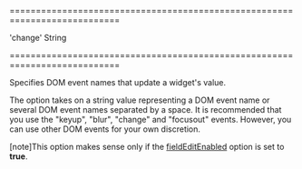 <!--**
/*-------------------------------------------
    Auto-generated file. Do not modify.
-------------------------------------------

**-->
===========================================================================
<!--default-->'change'<!--/default-->
<!--type-->String<!--/type-->
===========================================================================

<!--shortDescription-->
Specifies DOM event names that update a widget's value.
<!--/shortDescription-->

<!--fullDescription-->
The option takes on a string value representing a DOM event name or several DOM event names separated by a space. It is recommended that you use the "keyup", "blur", "change" and "focusout" events. However, you can use other DOM events for your own discretion.

[note]This option makes sense only if the [fieldEditEnabled]({basewidgetpath}/Configuration/#fieldEditEnabled) option is set to **true**.


<!--/fullDescription-->